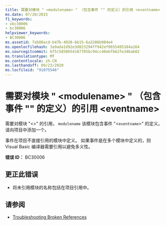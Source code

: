 ```yaml
---
title: 需要对模块 " <modulename> " （包含事件 "" 的定义）的引用 <eventname>
ms.date: 07/20/2015
f1_keywords:
- vbc30006
- bc30006
helpviewer_keywords:
- BC30006
ms.assetid: 7ab80acd-b47b-4920-bb15-6a3206b984e4
ms.openlocfilehash: 3a9ada1d92e3d023294ff942ef9655495184a164
ms.sourcegitcommit: bf5c5850654187705bc94cc40ebfb62fe346ab02
ms.translationtype: MT
ms.contentlocale: zh-CN
ms.lasthandoff: 09/23/2020
ms.locfileid: "91075546"
---
```

# <a name="reference-required-to-module-modulename-containing-the-definition-for-event-eventname"></a>需要对模块 " \<modulename> " （包含事件 "" 的定义）的引用 \<eventname>

需要对模块 "<>" 的引用， `modulename` 该模块包含事件 "<`eventname`>" 的定义。 请向项目中添加一个。  
  
 事件在项目不直接引用的模块中定义。 如果事件是在多个模块中定义的，则 Visual Basic 编译器需要引用以避免多义性。  
  
 **错误 ID：** BC30006  
  
## <a name="to-correct-this-error"></a>更正此错误  
  
- 将未引用模块的名称包括在项目引用中。  
  
## <a name="see-also"></a>请参阅

- [Troubleshooting Broken References](/visualstudio/ide/troubleshooting-broken-references)
